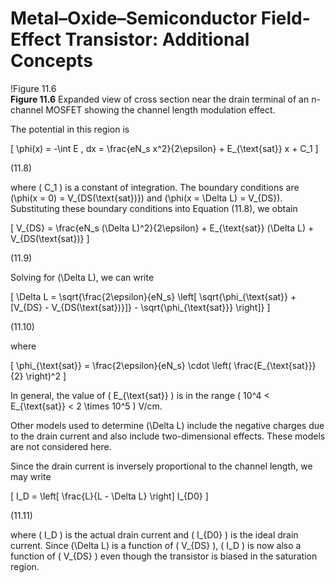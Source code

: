 # Metal–Oxide–Semiconductor Field-Effect Transistor: Additional Concepts

!Figure 11.6  
**Figure 11.6** Expanded view of cross section near the drain terminal of an n-channel MOSFET showing the channel length modulation effect.

The potential in this region is

\[
\phi(x) = -\int E \, dx = \frac{eN_s x^2}{2\epsilon} + E_{\text{sat}} x + C_1
\]

(11.8)

where \( C_1 \) is a constant of integration. The boundary conditions are \(\phi(x = 0) = V_{DS(\text{sat})}\) and \(\phi(x = \Delta L) = V_{DS}\). Substituting these boundary conditions into Equation (11.8), we obtain

\[
V_{DS} = \frac{eN_s (\Delta L)^2}{2\epsilon} + E_{\text{sat}} (\Delta L) + V_{DS(\text{sat})}
\]

(11.9)

Solving for \(\Delta L\), we can write

\[
\Delta L = \sqrt{\frac{2\epsilon}{eN_s} \left[ \sqrt{\phi_{\text{sat}} + [V_{DS} - V_{DS(\text{sat})}]} - \sqrt{\phi_{\text{sat}}} \right]}
\]

(11.10)

where

\[
\phi_{\text{sat}} = \frac{2\epsilon}{eN_s} \cdot \left( \frac{E_{\text{sat}}}{2} \right)^2
\]

In general, the value of \( E_{\text{sat}} \) is in the range \( 10^4 < E_{\text{sat}} < 2 \times 10^5 \) V/cm.

Other models used to determine \(\Delta L\) include the negative charges due to the drain current and also include two-dimensional effects. These models are not considered here.

Since the drain current is inversely proportional to the channel length, we may write

\[
I_D = \left[ \frac{L}{L - \Delta L} \right] I_{D0}
\]

(11.11)

where \( I_D \) is the actual drain current and \( I_{D0} \) is the ideal drain current. Since \(\Delta L\) is a function of \( V_{DS} \), \( I_D \) is now also a function of \( V_{DS} \) even though the transistor is biased in the saturation region.